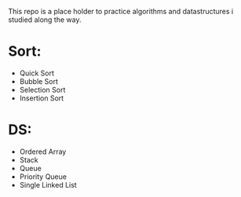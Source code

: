 This repo is a  place holder to practice algorithms and datastructures i studied along the way.


Sort:
====
- Quick Sort
- Bubble Sort
- Selection Sort
- Insertion Sort

DS:
==
- Ordered Array
- Stack
- Queue
- Priority Queue
- Single Linked List